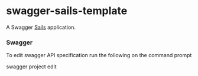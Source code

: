# swagger-sails-template

A Swagger [Sails](http://sailsjs.org) application.

### Swagger

To edit swagger API specification run the following on the command prompt

swagger project edit
